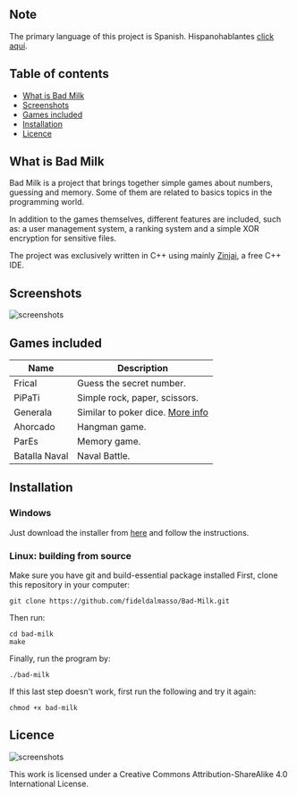 ## Note 
The primary language of this project is Spanish. Hispanohablantes [click aquí](README-es).

## Table of contents
* [What is Bad Milk](#what-is-bad-milk)
* [Screenshots](#screenshots)
* [Games included](#games-included)
* [Installation](#installation)
* [Licence](#licence)


## What is Bad Milk
Bad Milk is a project that brings together simple games about numbers, guessing and memory. Some of them are related to basics topics in the programming world.

In addition to the games themselves, different features are included, such as: a user management system, a ranking system and a simple XOR encryption for sensitive files. 

The project was exclusively written in C++ using mainly [Zinjai](http://zinjai.sourceforge.net/), a free C++ IDE.

## Screenshots

![screenshots](../assets/collage-menu.png)


## Games included
|Name   | Description| 
|---|---|
|Frical |Guess the secret number.|
|PiPaTi|Simple rock, paper, scissors.|
|Generala|Similar to poker dice. [More info](https://en.wikipedia.org/wiki/Generala)|
|Ahorcado|Hangman game.|
|ParEs|Memory game.|
|Batalla Naval|Naval Battle.|


## Installation
### Windows
Just download the installer from [here](https://github.com/fideldalmasso/bad-milk/releases/download/v18.3/installer.exe) and follow the instructions. 

### Linux: building from source
Make sure you have git and build-essential package installed
First, clone this repository in your computer:
```
git clone https://github.com/fideldalmasso/Bad-Milk.git
```
Then run:
```
cd bad-milk
make
```
Finally, run the program by:
```
./bad-milk
```
If this last step doesn't work, first run the following and try it again:
```
chmod +x bad-milk
```

## Licence

![screenshots](https://licensebuttons.net/l/by-sa/4.0/88x31.png)

This work is licensed under a Creative Commons Attribution-ShareAlike 4.0 International License.



